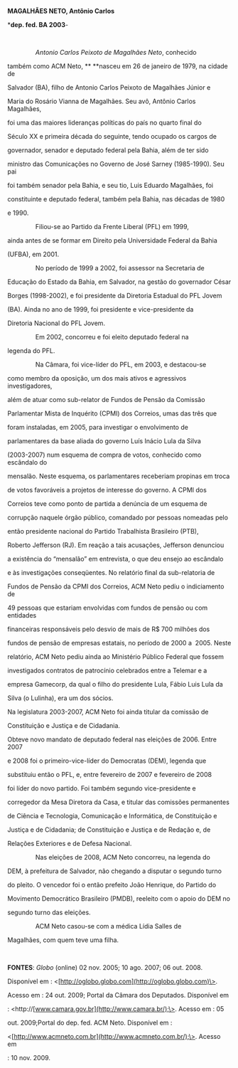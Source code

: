 **MAGALHÃES NETO, Antônio Carlos**



\***dep. fed. BA 2003**-



 



                *Antonio Carlos Peixoto de Magalhães Neto*, conhecido

também como ACM Neto, ** **nasceu em 26 de janeiro de 1979, na cidade de

Salvador (BA), filho de Antonio Carlos Peixoto de Magalhães Júnior e

Maria do Rosário Vianna de Magalhães. Seu avô, Antônio Carlos Magalhães,

foi uma das maiores lideranças políticas do país no quarto final do

Século XX e primeira década do seguinte, tendo ocupado os cargos de

governador, senador e deputado federal pela Bahia, além de ter sido

ministro das Comunicações no Governo de José Sarney (1985-1990). Seu pai

foi também senador pela Bahia, e seu tio, Luis Eduardo Magalhães, foi

constituinte e deputado federal, também pela Bahia, nas décadas de 1980

e 1990.



                Filiou-se ao Partido da Frente Liberal (PFL) em 1999,

ainda antes de se formar em Direito pela Universidade Federal da Bahia

(UFBA), em 2001.



                No período de 1999 a 2002, foi assessor na Secretaria de

Educação do Estado da Bahia, em Salvador, na gestão do governador César

Borges (1998-2002), e foi presidente da Diretoria Estadual do PFL Jovem

(BA). Ainda no ano de 1999, foi presidente e vice-presidente da

Diretoria Nacional do PFL Jovem.



                Em 2002, concorreu e foi eleito deputado federal na

legenda do PFL.



                Na Câmara, foi vice-líder do PFL, em 2003, e destacou-se

como membro da oposição, um dos mais ativos e agressivos investigadores,

além de atuar como sub-relator de Fundos de Pensão da Comissão

Parlamentar Mista de Inquérito (CPMI) dos Correios, umas das três que

foram instaladas, em 2005, para investigar o envolvimento de

parlamentares da base aliada do governo Luís Inácio Lula da Silva

(2003-2007) num esquema de compra de votos, conhecido como escândalo do

mensalão. Neste esquema, os parlamentares receberiam propinas em troca

de votos favoráveis a projetos de interesse do governo. A CPMI dos

Correios teve como ponto de partida a denúncia de um esquema de

corrupção naquele órgão público, comandado por pessoas nomeadas pelo

então presidente nacional do Partido Trabalhista Brasileiro (PTB),

Roberto Jefferson (RJ). Em reação a tais acusações, Jefferson denunciou

a existência do “mensalão” em entrevista, o que deu ensejo ao escândalo

e às investigações conseqüentes. No relatório final da sub-relatoria de

Fundos de Pensão da CPMI dos Correios, ACM Neto pediu o indiciamento de

49 pessoas que estariam envolvidas com fundos de pensão ou com entidades

financeiras responsáveis pelo desvio de mais de R\$ 700 milhões dos

fundos de pensão de empresas estatais, no período de 2000 a  2005. Neste

relatório, ACM Neto pediu ainda ao Ministério Público Federal que fossem

investigados contratos de patrocínio celebrados entre a Telemar e a

empresa Gamecorp, da qual o filho do presidente Lula, Fábio Luis Lula da

Silva (o Lulinha), era um dos sócios.



Na legislatura 2003-2007, ACM Neto foi ainda titular da comissão de

Constituição e Justiça e de Cidadania.



Obteve novo mandato de deputado federal nas eleições de 2006. Entre 2007

e 2008 foi o primeiro-vice-líder do Democratas (DEM), legenda que

substituiu então o PFL, e, entre fevereiro de 2007 e fevereiro de 2008

foi líder do novo partido. Foi também segundo vice-presidente e

corregedor da Mesa Diretora da Casa, e titular das comissões permanentes

de Ciência e Tecnologia, Comunicação e Informática, de Constituição e

Justiça e de Cidadania; de Constituição e Justiça e de Redação e, de

Relações Exteriores e de Defesa Nacional.



                Nas eleições de 2008, ACM Neto concorreu, na legenda do

DEM, à prefeitura de Salvador, não chegando a disputar o segundo turno

do pleito. O vencedor foi o então prefeito João Henrique, do Partido do

Movimento Democrático Brasileiro (PMDB), reeleito com o apoio do DEM no

segundo turno das eleições.



                ACM Neto casou-se com a médica Lídia Salles de

Magalhães, com quem teve uma filha.



 



**FONTES**: *Globo* (online) 02 nov. 2005; 10 ago. 2007; 06 out. 2008.

Disponível em : \<[http://oglobo.globo.com](http://oglobo.globo.com)\>.

Acesso em : 24 out. 2009; Portal da Câmara dos Deputados. Disponível em

: \<http://[www.camara.gov.br](http://www.camara.br/);\>. Acesso em : 05

out. 2009;Portal do dep. fed. ACM Neto. Disponível em :

\<[http://www.acmneto.com.br](http://www.acmneto.com.br/);\>. Acesso em

: 10 nov. 2009.


